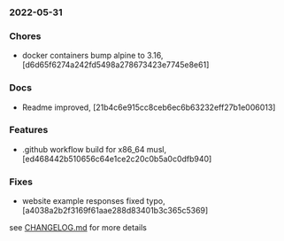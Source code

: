 ### 2022-05-31

### Chores
+ docker containers bump alpine to 3.16, [d6d65f6274a242fd5498a278673423e7745e8e61]

### Docs
+ Readme improved, [21b4c6e915cc8ceb6ec6b63232eff27b1e006013]

### Features
+ .github workflow build for x86_64 musl, [ed468442b510656c64e1ce2c20c0b5a0c0dfb940]

### Fixes
+ website example responses fixed typo, [a4038a2b2f3169f61aae288d83401b3c365c5369]


see <a href='https://github.com/mrjackwills/adsbdb/blob/main/CHANGELOG.md'>CHANGELOG.md</a> for more details
